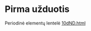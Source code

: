 <h1>Pirma užduotis</h1>

Periodinė elementų lentelė [10dND.html](https://htmlpreview.github.io/?https://github.com/GiedriusKazlauskas/intro/blob/master/ND/periodin%C4%97%20lentel%C4%97/10dND.html)
